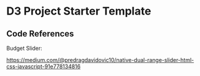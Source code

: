# D3 Project Starter Template

## Code References

Budget Slider:

https://medium.com/@predragdavidovic10/native-dual-range-slider-html-css-javascript-91e778134816
